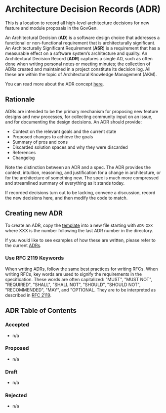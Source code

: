 <!--
order: 1
parent:
  title: Architecture Decision Records (ADR)
  order: 10
-->

# Architecture Decision Records (ADR)

This is a location to record all high-level architecture decisions for new feature and module proposals in the GovGen.

An Architectural Decision (**AD**) is a software design choice that addresses a functional or non-functional requirement that is architecturally significant.
An Architecturally Significant Requirement (**ASR**) is a requirement that has a measurable effect on a software system’s architecture and quality.
An Architectural Decision Record (**ADR**) captures a single AD, such as often done when writing personal notes or meeting minutes; the collection of ADRs created and maintained in a project constitute its decision log. All these are within the topic of Architectural Knowledge Management (AKM).

You can read more about the ADR concept [here](https://adr.github.io/).

## Rationale

ADRs are intended to be the primary mechanism for proposing new feature designs and new processes, for collecting community input on an issue, and for documenting the design decisions.
An ADR should provide:

- Context on the relevant goals and the current state
- Proposed changes to achieve the goals
- Summary of pros and cons
- Discarded solution spaces and why they were discarded
- References
- Changelog

Note the distinction between an ADR and a spec. The ADR provides the context, intuition, reasoning, and
justification for a change in architecture, or for the architecture of something
new. The spec is much more compressed and streamlined summary of everything as
it stands today.

If recorded decisions turn out to be lacking, convene a discussion, record the new decisions here, and then modify the code to match.

## Creating new ADR

To create an ADR, copy the [template](./docs/architecture/adr-template.md) into
a new file starting with `ADR-XXX` where XXX is the number following the last
ADR number in the directory.

If you would like to see examples of how these are written, please refer to the
current [ADRs](https://github.com/atomone-hub/atomone/tree/main/docs/architecture).

### Use RFC 2119 Keywords

When writing ADRs, follow the same best practices for writing RFCs. 
When writing RFCs, key words are used to signify the requirements in the specification. 
These words are often capitalized: "MUST", "MUST NOT", "REQUIRED", "SHALL", "SHALL NOT", "SHOULD", "SHOULD NOT", "RECOMMENDED", "MAY", and "OPTIONAL. 
They are to be interpreted as described in [RFC 2119](https://datatracker.ietf.org/doc/html/rfc2119).

## ADR Table of Contents

### Accepted

- n/a

### Proposed

- n/a

### Draft

- n/a

### Rejected

- n/a
